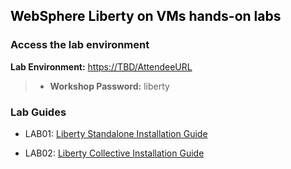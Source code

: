 
<h2 style="color:black">WebSphere Liberty on VMs hands-on labs</h2>

<!--
Time  | Session  | Primary speaker
--------------|----------|------------
10:30 am | Welcome and Introduction | Yi
10:45 am | Architecture and sizing /interactive quiz  | Yi / Kevin
12:00 pm | Lunch | 
1:00 pm | Lab01: Liberty stand-alone installation, configuration, and deployment | Megan  
2:00 pm | Recommended practices for enterprise deployment of Liberty on VMs  | Kevin
3:00 pm | Lab02: Liberty collective installation, configuration, and deployment | Ohi
4:30 pm  | Installation & configuration interactive quiz | Kevin / Yi 
5:00 pm | Customer case studies and interactive quiz | Kevin / Yi 

-->

### Access the lab environment


  **Lab Environment:**  [https://TBD/AttendeeURL](https://TBD/AttendeeURL)
    
  > - **Workshop Password:** liberty


### Lab Guides

  - LAB01: [Liberty Standalone Installation Guide](TBD)

  - LAB02: [Liberty Collective Installation Guide](TBD)
 